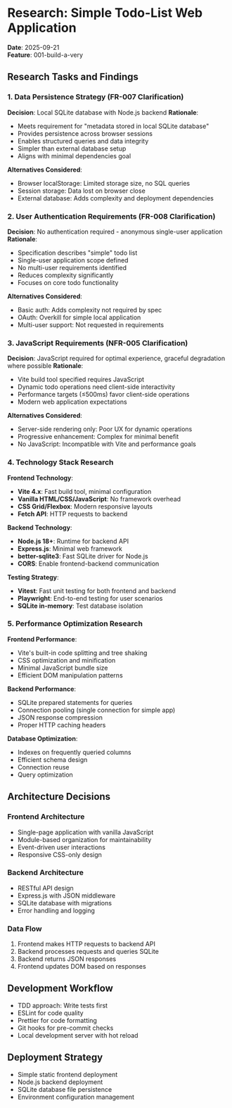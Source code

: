 # Research: Simple Todo-List Web Application

**Date**: 2025-09-21  
**Feature**: 001-build-a-very

## Research Tasks and Findings

### 1. Data Persistence Strategy (FR-007 Clarification)

**Decision**: Local SQLite database with Node.js backend
**Rationale**: 
- Meets requirement for "metadata stored in local SQLite database"
- Provides persistence across browser sessions
- Enables structured queries and data integrity
- Simpler than external database setup
- Aligns with minimal dependencies goal

**Alternatives Considered**:
- Browser localStorage: Limited storage size, no SQL queries
- Session storage: Data lost on browser close
- External database: Adds complexity and deployment dependencies

### 2. User Authentication Requirements (FR-008 Clarification)

**Decision**: No authentication required - anonymous single-user application
**Rationale**:
- Specification describes "simple" todo list
- Single-user application scope defined
- No multi-user requirements identified
- Reduces complexity significantly
- Focuses on core todo functionality

**Alternatives Considered**:
- Basic auth: Adds complexity not required by spec
- OAuth: Overkill for simple local application
- Multi-user support: Not requested in requirements

### 3. JavaScript Requirements (NFR-005 Clarification)

**Decision**: JavaScript required for optimal experience, graceful degradation where possible
**Rationale**:
- Vite build tool specified requires JavaScript
- Dynamic todo operations need client-side interactivity
- Performance targets (≤500ms) favor client-side operations
- Modern web application expectations

**Alternatives Considered**:
- Server-side rendering only: Poor UX for dynamic operations
- Progressive enhancement: Complex for minimal benefit
- No JavaScript: Incompatible with Vite and performance goals

### 4. Technology Stack Research

**Frontend Technology**:
- **Vite 4.x**: Fast build tool, minimal configuration
- **Vanilla HTML/CSS/JavaScript**: No framework overhead
- **CSS Grid/Flexbox**: Modern responsive layouts
- **Fetch API**: HTTP requests to backend

**Backend Technology**:
- **Node.js 18+**: Runtime for backend API
- **Express.js**: Minimal web framework
- **better-sqlite3**: Fast SQLite driver for Node.js
- **CORS**: Enable frontend-backend communication

**Testing Strategy**:
- **Vitest**: Fast unit testing for both frontend and backend
- **Playwright**: End-to-end testing for user scenarios
- **SQLite in-memory**: Test database isolation

### 5. Performance Optimization Research

**Frontend Performance**:
- Vite's built-in code splitting and tree shaking
- CSS optimization and minification
- Minimal JavaScript bundle size
- Efficient DOM manipulation patterns

**Backend Performance**:
- SQLite prepared statements for queries
- Connection pooling (single connection for simple app)
- JSON response compression
- Proper HTTP caching headers

**Database Optimization**:
- Indexes on frequently queried columns
- Efficient schema design
- Connection reuse
- Query optimization

## Architecture Decisions

### Frontend Architecture
- Single-page application with vanilla JavaScript
- Module-based organization for maintainability
- Event-driven user interactions
- Responsive CSS-only design

### Backend Architecture
- RESTful API design
- Express.js with JSON middleware
- SQLite database with migrations
- Error handling and logging

### Data Flow
1. Frontend makes HTTP requests to backend API
2. Backend processes requests and queries SQLite
3. Backend returns JSON responses
4. Frontend updates DOM based on responses

## Development Workflow
- TDD approach: Write tests first
- ESLint for code quality
- Prettier for code formatting
- Git hooks for pre-commit checks
- Local development server with hot reload

## Deployment Strategy
- Simple static frontend deployment
- Node.js backend deployment
- SQLite database file persistence
- Environment configuration management
